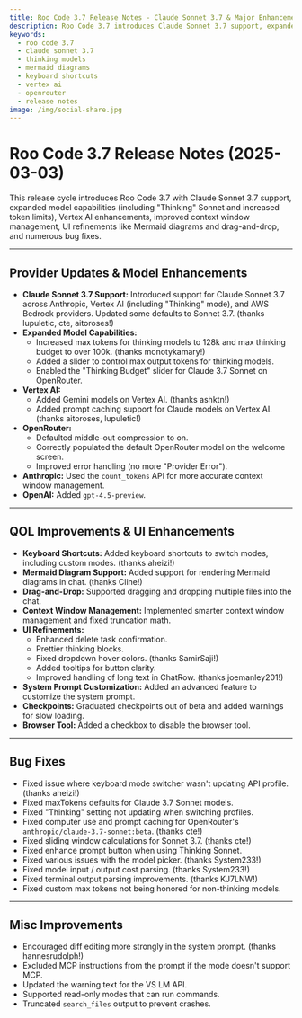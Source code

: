 ```yaml
---
title: Roo Code 3.7 Release Notes - Claude Sonnet 3.7 & Major Enhancements
description: Roo Code 3.7 introduces Claude Sonnet 3.7 support, expanded thinking models with 128k tokens, Mermaid diagrams, keyboard shortcuts, and numerous improvements.
keywords:
  - roo code 3.7
  - claude sonnet 3.7
  - thinking models
  - mermaid diagrams
  - keyboard shortcuts
  - vertex ai
  - openrouter
  - release notes
image: /img/social-share.jpg
---
```


# Roo Code 3.7 Release Notes (2025-03-03)

This release cycle introduces Roo Code 3.7 with Claude Sonnet 3.7 support, expanded model capabilities (including "Thinking" Sonnet and increased token limits), Vertex AI enhancements, improved context window management, UI refinements like Mermaid diagrams and drag-and-drop, and numerous bug fixes.

---

## Provider Updates & Model Enhancements

*   **Claude Sonnet 3.7 Support:** Introduced support for Claude Sonnet 3.7 across Anthropic, Vertex AI (including "Thinking" mode), and AWS Bedrock providers. Updated some defaults to Sonnet 3.7. (thanks lupuletic, cte, aitoroses!)
*   **Expanded Model Capabilities:**
    *   Increased max tokens for thinking models to 128k and max thinking budget to over 100k. (thanks monotykamary!)
    *   Added a slider to control max output tokens for thinking models.
    *   Enabled the "Thinking Budget" slider for Claude 3.7 Sonnet on OpenRouter.
*   **Vertex AI:**
    *   Added Gemini models on Vertex AI. (thanks ashktn!)
    *   Added prompt caching support for Claude models on Vertex AI. (thanks aitoroses, lupuletic!)
*   **OpenRouter:**
    *   Defaulted middle-out compression to on.
    *   Correctly populated the default OpenRouter model on the welcome screen.
    *   Improved error handling (no more "Provider Error").
*   **Anthropic:** Used the `count_tokens` API for more accurate context window management.
*   **OpenAI:** Added `gpt-4.5-preview`.

---

## QOL Improvements & UI Enhancements

*   **Keyboard Shortcuts:** Added keyboard shortcuts to switch modes, including custom modes. (thanks aheizi!)
*   **Mermaid Diagram Support:** Added support for rendering Mermaid diagrams in chat. (thanks Cline!)
*   **Drag-and-Drop:** Supported dragging and dropping multiple files into the chat.
*   **Context Window Management:** Implemented smarter context window management and fixed truncation math.
*   **UI Refinements:**
    *   Enhanced delete task confirmation.
    *   Prettier thinking blocks.
    *   Fixed dropdown hover colors. (thanks SamirSaji!)
    *   Added tooltips for button clarity.
    *   Improved handling of long text in ChatRow. (thanks joemanley201!)
*   **System Prompt Customization:** Added an advanced feature to customize the system prompt.
*   **Checkpoints:** Graduated checkpoints out of beta and added warnings for slow loading.
*   **Browser Tool:** Added a checkbox to disable the browser tool.

---

## Bug Fixes

*   Fixed issue where keyboard mode switcher wasn't updating API profile. (thanks aheizi!)
*   Fixed maxTokens defaults for Claude 3.7 Sonnet models.
*   Fixed "Thinking" setting not updating when switching profiles.
*   Fixed computer use and prompt caching for OpenRouter's `anthropic/claude-3.7-sonnet:beta`. (thanks cte!)
*   Fixed sliding window calculations for Sonnet 3.7. (thanks cte!)
*   Fixed enhance prompt button when using Thinking Sonnet.
*   Fixed various issues with the model picker. (thanks System233!)
*   Fixed model input / output cost parsing. (thanks System233!)
*   Fixed terminal output parsing improvements. (thanks KJ7LNW!)
*   Fixed custom max tokens not being honored for non-thinking models.

---

## Misc Improvements

*   Encouraged diff editing more strongly in the system prompt. (thanks hannesrudolph!)
*   Excluded MCP instructions from the prompt if the mode doesn't support MCP.
*   Updated the warning text for the VS LM API.
*   Supported read-only modes that can run commands.
*   Truncated `search_files` output to prevent crashes.